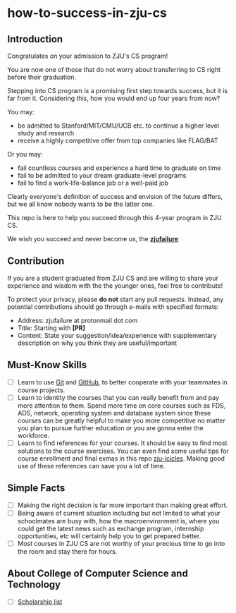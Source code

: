 # how-to-success-in-zju-cs

## Introduction

Congratulates on your admission to ZJU's CS program! 

You are now one of those that do not worry about transferring to CS right before their graduation.

Stepping into CS program is a promising first step towards success, but it is far from it. Considering this, how you would end up four years from now?

You may:

- be admitted to Stanford/MIT/CMU/UCB etc. to continue a higher level study and research
- receive a highly competitive offer from top companies like FLAG/BAT

Or you may:

- fail countless courses and experience a hard time to graduate on time
- fail to be admitted to your dream graduate-level programs
- fail to find a work-life-balance job or a well-paid job

Clearly everyone's definition of success and envision of the future differs, but we all know nobody wants to be the latter one. 

This repo is here to help you succeed through this 4-year program in ZJU CS.

We wish you succeed and never become us, the [**zjufailure**](https://github.com/zjufailure)

## Contribution

If you are a student graduated from ZJU CS and are willing to share your experience and wisdom with the the younger ones, feel free to contribute!

To protect your privacy, please **do not** start any pull requests. Instead, any potential contributions should go through e-mails with specified formats:

- Address: zjufailure at protonmail dot com
- Title: Starting with **[PR]**
- Content: State your suggestion/idea/experience with supplementary description on why you think they are useful/important

## Must-Know Skills

- [ ] Learn to use [Git](https://git-scm.com/) and [GitHub](https://github.com/), to better cooperate with your teammates in course projects.
- [ ] Learn to identity the courses that you can really benefit from and pay more attention to them. Spend more time on core courses such as FDS, ADS, network, operating system and database system since these courses can be greatly helpful to make you more competitive no matter you plan to pursue further education or you are gonna enter the workforce.
- [ ] Learn to find references for your courses. It should be easy to find most solutions to the course exercises. You can even find some useful tips for course enrollment and final exmas in this repo [zju-icicles](https://github.com/QSCTech/zju-icicles). Making good use of these references can save you a lot of time.

## Simple Facts

- [ ] Making the right decision is far more important than making great effort.
- [ ] Being aware of current situation including but not limited to what your schoolmates are busy with, how the macroenvironment is, where you could get the latest news such as exchange program, internship opportunities, etc will certainly help you to get prepared better.
- [ ] Most courses in ZJU CS are not worthy of your precious time to go into the room and stay there for hours.

## About College of Computer Science and Technology

- [ ] [Scholarship list](scholarship.md)
